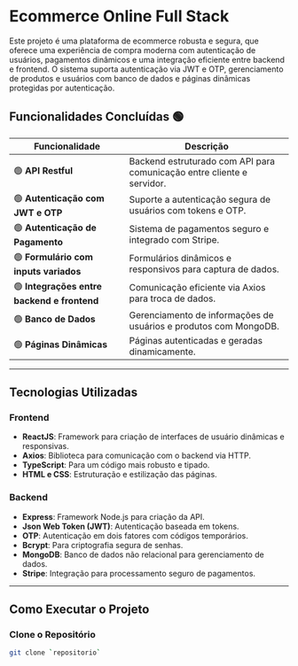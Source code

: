 # **Ecommerce Online Full Stack**

Este projeto é uma plataforma de ecommerce robusta e segura, que oferece uma experiência de compra moderna com autenticação de usuários, pagamentos dinâmicos e uma integração eficiente entre backend e frontend. O sistema suporta autenticação via JWT e OTP, gerenciamento de produtos e usuários com banco de dados e páginas dinâmicas protegidas por autenticação.

## **Funcionalidades Concluídas** 🟢
| **Funcionalidade**                          | **Descrição**                                                         |
|---------------------------------------------|------------------------------------------------------------------------|
| 🟢 **API Restful**                          | Backend estruturado com API para comunicação entre cliente e servidor. |
| 🟢 **Autenticação com JWT e OTP**           | Suporte a autenticação segura de usuários com tokens e OTP.           |
| 🟢 **Autenticação de Pagamento**            | Sistema de pagamentos seguro e integrado com Stripe.                  |
| 🟢 **Formulário com inputs variados**       | Formulários dinâmicos e responsivos para captura de dados.            |
| 🟢 **Integrações entre backend e frontend** | Comunicação eficiente via Axios para troca de dados.                  |
| 🟢 **Banco de Dados**                       | Gerenciamento de informações de usuários e produtos com MongoDB.      |
| 🟢 **Páginas Dinâmicas**                    | Páginas autenticadas e geradas dinamicamente.                         |

---

## **Tecnologias Utilizadas**

### **Frontend**
- **ReactJS**: Framework para criação de interfaces de usuário dinâmicas e responsivas.
- **Axios**: Biblioteca para comunicação com o backend via HTTP.
- **TypeScript**: Para um código mais robusto e tipado.
- **HTML e CSS**: Estruturação e estilização das páginas.

### **Backend**
- **Express**: Framework Node.js para criação da API.
- **Json Web Token (JWT)**: Autenticação baseada em tokens.
- **OTP**: Autenticação em dois fatores com códigos temporários.
- **Bcrypt**: Para criptografia segura de senhas.
- **MongoDB**: Banco de dados não relacional para gerenciamento de dados.
- **Stripe**: Integração para processamento seguro de pagamentos.

---

## **Como Executar o Projeto**

### **Clone o Repositório**
```bash
git clone `repositorio`
